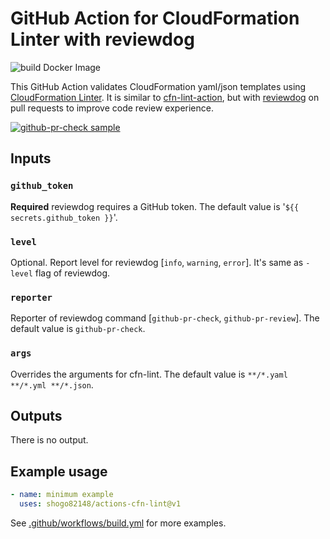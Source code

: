 # GitHub Action for CloudFormation Linter with reviewdog

![build Docker Image](https://github.com/shogo82148/actions-cfn-lint/workflows/build%20Docker%20Image/badge.svg)

This GitHub Action validates CloudFormation yaml/json templates using [CloudFormation Linter](https://github.com/aws-cloudformation/cfn-python-lint/).
It is similar to [cfn-lint-action](https://github.com/marketplace/actions/cfn-lint-action),
but with [reviewdog](https://github.com/reviewdog/reviewdog) on pull requests to improve code review experience.

[![github-pr-check sample](https://user-images.githubusercontent.com/1157344/69779599-e084ae80-11eb-11ea-80f8-9350d4d93568.png)](https://github.com/shogo82148/actions-cfn-lint/pull/2/files)

## Inputs

### `github_token`

**Required** reviewdog requires a GitHub token. The default value is '`${{ secrets.github_token }}`'.

### `level`

Optional. Report level for reviewdog \[`info`, `warning`, `error`\].
It's same as `-level` flag of reviewdog.

### `reporter`

Reporter of reviewdog command \[`github-pr-check`, `github-pr-review`\].
The default value is `github-pr-check`.

### `args`

Overrides the arguments for cfn-lint.
The default value is `**/*.yaml **/*.yml **/*.json`.

## Outputs

There is no output.

## Example usage

```yaml
- name: minimum example
  uses: shogo82148/actions-cfn-lint@v1
```

See [.github/workflows/build.yml](.github/workflows/build.yml) for more examples.
